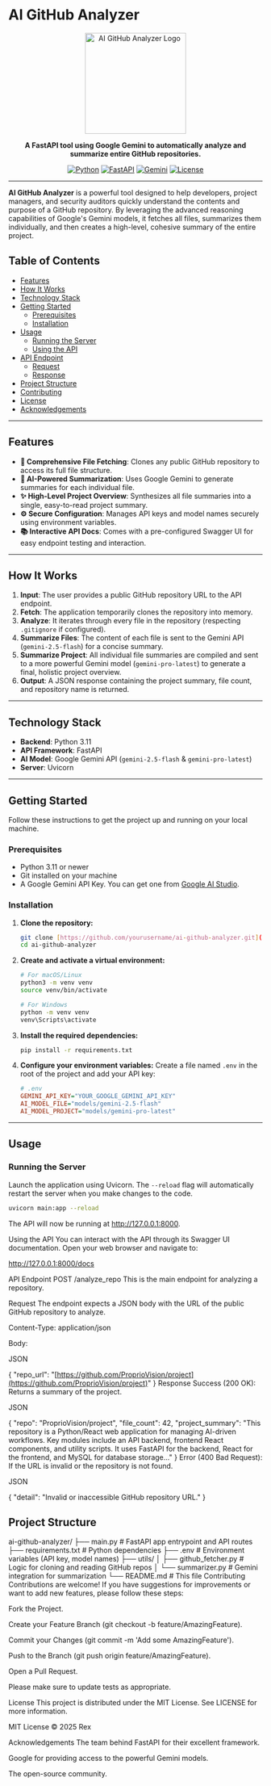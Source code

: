 # AI GitHub Analyzer

<p align="center">
  <img src="https://path-to-your-logo.png" alt="AI GitHub Analyzer Logo" width="200"/>
</p>

<p align="center">
  <strong>A FastAPI tool using Google Gemini to automatically analyze and summarize entire GitHub repositories.</strong>
</p>

<p align="center">
  <a href="https://www.python.org/"><img src="https://img.shields.io/badge/python-3.11-blue.svg" alt="Python"></a>
  <a href="https://fastapi.tiangolo.com/"><img src="https://img.shields.io/badge/FastAPI-v0.101-green.svg" alt="FastAPI"></a>
  <a href="https://developers.generativeai.google/"><img src="https://img.shields.io/badge/Google-Gemini-red.svg" alt="Gemini"></a>
  <a href="https://github.com/yourusername/ai-github-analyzer/blob/main/LICENSE"><img src="https://img.shields.io/badge/license-MIT-lightgrey.svg" alt="License"></a>
</p>

---

**AI GitHub Analyzer** is a powerful tool designed to help developers, project managers, and security auditors quickly understand the contents and purpose of a GitHub repository. By leveraging the advanced reasoning capabilities of Google's Gemini models, it fetches all files, summarizes them individually, and then creates a high-level, cohesive summary of the entire project.

## Table of Contents

- [Features](#features)
- [How It Works](#how-it-works)
- [Technology Stack](#technology-stack)
- [Getting Started](#getting-started)
  - [Prerequisites](#prerequisites)
  - [Installation](#installation)
- [Usage](#usage)
  - [Running the Server](#running-the-server)
  - [Using the API](#using-the-api)
- [API Endpoint](#api-endpoint)
  - [Request](#request)
  - [Response](#response)
- [Project Structure](#project-structure)
- [Contributing](#contributing)
- [License](#license)
- [Acknowledgements](#acknowledgements)

---

## Features

-   **🔎 Comprehensive File Fetching**: Clones any public GitHub repository to access its full file structure.
-   **🤖 AI-Powered Summarization**: Uses Google Gemini to generate summaries for each individual file.
-   **✨ High-Level Project Overview**: Synthesizes all file summaries into a single, easy-to-read project summary.
-   **⚙️ Secure Configuration**: Manages API keys and model names securely using environment variables.
-   **📚 Interactive API Docs**: Comes with a pre-configured Swagger UI for easy endpoint testing and interaction.

---

## How It Works

1.  **Input**: The user provides a public GitHub repository URL to the API endpoint.
2.  **Fetch**: The application temporarily clones the repository into memory.
3.  **Analyze**: It iterates through every file in the repository (respecting `.gitignore` if configured).
4.  **Summarize Files**: The content of each file is sent to the Gemini API (`gemini-2.5-flash`) for a concise summary.
5.  **Summarize Project**: All individual file summaries are compiled and sent to a more powerful Gemini model (`gemini-pro-latest`) to generate a final, holistic project overview.
6.  **Output**: A JSON response containing the project summary, file count, and repository name is returned.

---

## Technology Stack

-   **Backend**: Python 3.11
-   **API Framework**: FastAPI
-   **AI Model**: Google Gemini API (`gemini-2.5-flash` & `gemini-pro-latest`)
-   **Server**: Uvicorn

---

## Getting Started

Follow these instructions to get the project up and running on your local machine.

### Prerequisites

-   Python 3.11 or newer
-   Git installed on your machine
-   A Google Gemini API Key. You can get one from [Google AI Studio](https://aistudio.google.com/app/apikey).

### Installation

1.  **Clone the repository:**
    ```bash
    git clone [https://github.com/yourusername/ai-github-analyzer.git](https://github.com/yourusername/ai-github-analyzer.git)
    cd ai-github-analyzer
    ```

2.  **Create and activate a virtual environment:**
    ```bash
    # For macOS/Linux
    python3 -m venv venv
    source venv/bin/activate

    # For Windows
    python -m venv venv
    venv\Scripts\activate
    ```

3.  **Install the required dependencies:**
    ```bash
    pip install -r requirements.txt
    ```

4.  **Configure your environment variables:**
    Create a file named `.env` in the root of the project and add your API key:
    ```ini
    # .env
    GEMINI_API_KEY="YOUR_GOOGLE_GEMINI_API_KEY"
    AI_MODEL_FILE="models/gemini-2.5-flash"
    AI_MODEL_PROJECT="models/gemini-pro-latest"
    ```

---

## Usage

### Running the Server

Launch the application using Uvicorn. The `--reload` flag will automatically restart the server when you make changes to the code.

```bash
uvicorn main:app --reload
```

The API will now be running at http://127.0.0.1:8000.

Using the API
You can interact with the API through its Swagger UI documentation. Open your web browser and navigate to:

http://127.0.0.1:8000/docs

API Endpoint
POST /analyze_repo
This is the main endpoint for analyzing a repository.

Request
The endpoint expects a JSON body with the URL of the public GitHub repository to analyze.

Content-Type: application/json

Body:

JSON

{
  "repo_url": "[https://github.com/ProprioVision/project](https://github.com/ProprioVision/project)"
}
Response
Success (200 OK): Returns a summary of the project.

JSON

{
  "repo": "ProprioVision/project",
  "file_count": 42,
  "project_summary": "This repository is a Python/React web application for managing AI-driven workflows. Key modules include an API backend, frontend React components, and utility scripts. It uses FastAPI for the backend, React for the frontend, and MySQL for database storage..."
}
Error (400 Bad Request): If the URL is invalid or the repository is not found.

JSON

{
  "detail": "Invalid or inaccessible GitHub repository URL."
}


## Project Structure

ai-github-analyzer/
├── main.py               # FastAPI app entrypoint and API routes
├── requirements.txt      # Python dependencies
├── .env                  # Environment variables (API key, model names)
├── utils/
│   ├── github_fetcher.py   # Logic for cloning and reading GitHub repos
│   └── summarizer.py     # Gemini integration for summarization
└── README.md             # This file
Contributing
Contributions are welcome! If you have suggestions for improvements or want to add new features, please follow these steps:

Fork the Project.

Create your Feature Branch (git checkout -b feature/AmazingFeature).

Commit your Changes (git commit -m 'Add some AmazingFeature').

Push to the Branch (git push origin feature/AmazingFeature).

Open a Pull Request.

Please make sure to update tests as appropriate.

License
This project is distributed under the MIT License. See LICENSE for more information.

MIT License © 2025 Rex

Acknowledgements
The team behind FastAPI for their excellent framework.

Google for providing access to the powerful Gemini models.

The open-source community.